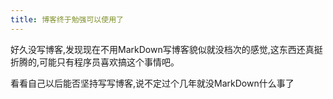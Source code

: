 ```yaml
---
title: 博客终于勉强可以使用了
---
```

好久没写博客,发现现在不用MarkDown写博客貌似就没档次的感觉,这东西还真挺折腾的,可能只有程序员喜欢搞这个事情吧。

看看自己以后能否坚持写写博客,说不定过个几年就没MarkDown什么事了


